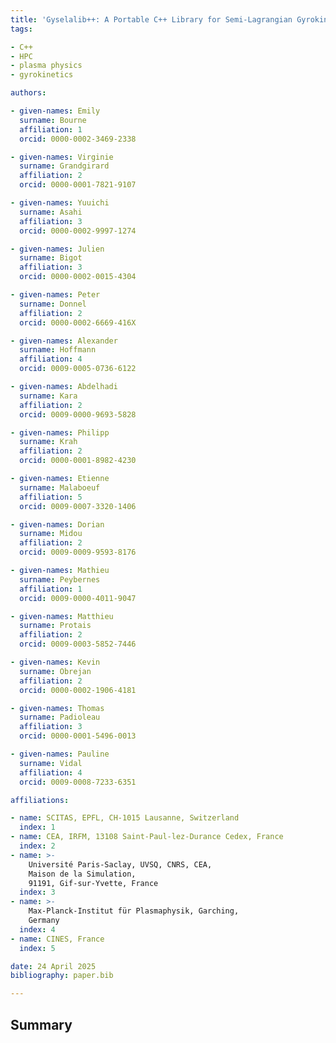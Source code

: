```yaml
---
title: 'Gyselalib++: A Portable C++ Library for Semi-Lagrangian Gyrokinetic Simulations'
tags:

- C++
- HPC
- plasma physics
- gyrokinetics

authors:

- given-names: Emily
  surname: Bourne
  affiliation: 1
  orcid: 0000-0002-3469-2338

- given-names: Virginie
  surname: Grandgirard
  affiliation: 2
  orcid: 0000-0001-7821-9107

- given-names: Yuuichi
  surname: Asahi
  affiliation: 3
  orcid: 0000-0002-9997-1274

- given-names: Julien
  surname: Bigot
  affiliation: 3
  orcid: 0000-0002-0015-4304

- given-names: Peter
  surname: Donnel
  affiliation: 2
  orcid: 0000-0002-6669-416X

- given-names: Alexander
  surname: Hoffmann
  affiliation: 4
  orcid: 0009-0005-0736-6122

- given-names: Abdelhadi
  surname: Kara
  affiliation: 2
  orcid: 0009-0000-9693-5828

- given-names: Philipp
  surname: Krah
  affiliation: 2
  orcid: 0000-0001-8982-4230

- given-names: Etienne
  surname: Malaboeuf
  affiliation: 5
  orcid: 0009-0007-3320-1406

- given-names: Dorian
  surname: Midou
  affiliation: 2
  orcid: 0009-0009-9593-8176

- given-names: Mathieu
  surname: Peybernes
  affiliation: 1
  orcid: 0009-0000-4011-9047

- given-names: Matthieu
  surname: Protais
  affiliation: 2
  orcid: 0009-0003-5852-7446

- given-names: Kevin
  surname: Obrejan
  affiliation: 2
  orcid: 0000-0002-1906-4181

- given-names: Thomas
  surname: Padioleau
  affiliation: 3
  orcid: 0000-0001-5496-0013

- given-names: Pauline
  surname: Vidal
  affiliation: 4
  orcid: 0009-0008-7233-6351

affiliations:

- name: SCITAS, EPFL, CH-1015 Lausanne, Switzerland
  index: 1
- name: CEA, IRFM, 13108 Saint-Paul-lez-Durance Cedex, France
  index: 2
- name: >-
    Université Paris-Saclay, UVSQ, CNRS, CEA,
    Maison de la Simulation,
    91191, Gif-sur-Yvette, France
  index: 3
- name: >-
    Max-Planck-Institut für Plasmaphysik, Garching,
    Germany
  index: 4
- name: CINES, France
  index: 5

date: 24 April 2025
bibliography: paper.bib

---
```


## Summary
